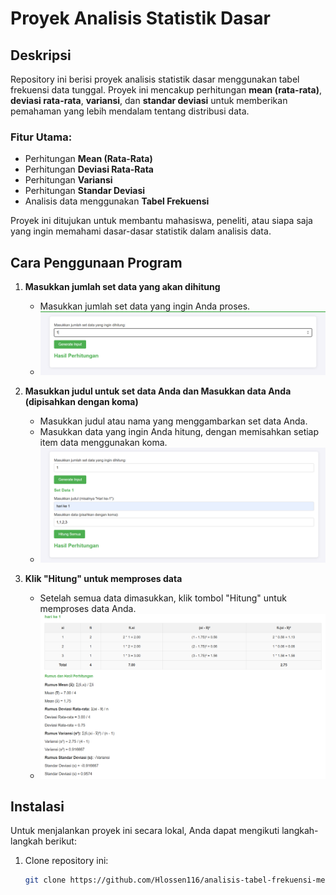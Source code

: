 # Proyek Analisis Statistik Dasar

## Deskripsi

Repository ini berisi proyek analisis statistik dasar menggunakan tabel frekuensi data tunggal. Proyek ini mencakup perhitungan **mean (rata-rata)**, **deviasi rata-rata**, **variansi**, dan **standar deviasi** untuk memberikan pemahaman yang lebih mendalam tentang distribusi data.

### Fitur Utama:
- Perhitungan **Mean (Rata-Rata)**
- Perhitungan **Deviasi Rata-Rata**
- Perhitungan **Variansi**
- Perhitungan **Standar Deviasi**
- Analisis data menggunakan **Tabel Frekuensi**

Proyek ini ditujukan untuk membantu mahasiswa, peneliti, atau siapa saja yang ingin memahami dasar-dasar statistik dalam analisis data.

## Cara Penggunaan Program

1. **Masukkan jumlah set data yang akan dihitung**
   - Masukkan jumlah set data yang ingin Anda proses.
   - ![Contoh Masukan Jumlah Set Data](Img/gambar1.png)

2. **Masukkan judul untuk set data Anda dan Masukkan data Anda (dipisahkan dengan koma)**
   - Masukkan judul atau nama yang menggambarkan set data Anda.
   - Masukkan data yang ingin Anda hitung, dengan memisahkan setiap item data menggunakan koma.
   - ![Contoh Masukan Judul Set Data](Img/gambar2.png)

3. **Klik "Hitung" untuk memproses data**
   - Setelah semua data dimasukkan, klik tombol "Hitung" untuk memproses data Anda.
   - ![Contoh Klik Hitung](Img/gambar3.png)

## Instalasi

Untuk menjalankan proyek ini secara lokal, Anda dapat mengikuti langkah-langkah berikut:

1. Clone repository ini:
   ```bash
   git clone https://github.com/Hlossen116/analisis-tabel-frekuensi-mean-variasi-standar-deviasi.git
